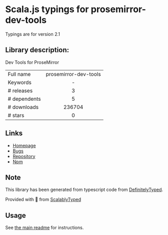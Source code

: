 
# Scala.js typings for prosemirror-dev-tools

Typings are for version 2.1

## Library description:
Dev Tools for ProseMirror

|                    |                 |
| ------------------ | :-------------: |
| Full name          | prosemirror-dev-tools |
| Keywords           | - |
| # releases         | 3 |
| # dependents       | 5 |
| # downloads        | 236704 |
| # stars            | 0 |

## Links
- [Homepage](https://github.com/d4rkr00t/prosemirror-dev-tools#readme)
- [Bugs](https://github.com/d4rkr00t/prosemirror-dev-tools/issues)
- [Repository](https://github.com/d4rkr00t/prosemirror-dev-tools)
- [Npm](https://www.npmjs.com/package/prosemirror-dev-tools)
    


## Note
This library has been generated from typescript code from [DefinitelyTyped](https://definitelytyped.org).

Provided with :purple_heart: from [ScalablyTyped](https://github.com/oyvindberg/ScalablyTyped)

## Usage
See [the main readme](../../readme.md) for instructions.


